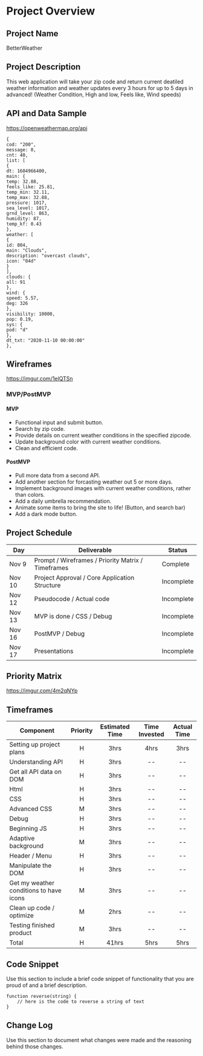 # Project Overview

## Project Name

BetterWeather

## Project Description

This web application will take your zip code and return current deatiled weather information and weather updates every 3 hours for up to 5 days in advanced! 
(Weather Condition, High and low, Feels like, Wind speeds)

## API and Data Sample
https://openweathermap.org/api

```
{
cod: "200",
message: 0,
cnt: 40,
list: [
{
dt: 1604966400,
main: {
temp: 32.88,
feels_like: 25.81,
temp_min: 32.11,
temp_max: 32.88,
pressure: 1017,
sea_level: 1017,
grnd_level: 863,
humidity: 87,
temp_kf: 0.43
},
weather: [
{
id: 804,
main: "Clouds",
description: "overcast clouds",
icon: "04d"
}
],
clouds: {
all: 91
},
wind: {
speed: 5.57,
deg: 326
},
visibility: 10000,
pop: 0.19,
sys: {
pod: "d"
},
dt_txt: "2020-11-10 00:00:00"
},
```

## Wireframes

https://imgur.com/1elQTSn

### MVP/PostMVP


#### MVP 
* Functional input and submit button.
* Search by zip code.
* Provide details on current weather conditions in the specified zipcode.
* Update background color with current weather conditions.
* Clean and efficient code.

#### PostMVP  
* Pull more data from a second API.
* Add another section for forcasting weather out 5 or more days. 
* Implement background images with current weather conditions, rather than colors.
* Add a daily umbrella recommendation.
* Animate some items to bring the site to life! (Button, and search bar)
* Add a dark mode button.

## Project Schedule


|  Day | Deliverable | Status
|---|---| ---|
|Nov 9| Prompt / Wireframes / Priority Matrix / Timeframes | Complete
|Nov 10| Project Approval / Core Application Structure | Incomplete
|Nov 12| Pseudocode / Actual code | Incomplete
|Nov 13| MVP is done / CSS / Debug | Incomplete
|Nov 16| PostMVP / Debug | Incomplete
|Nov 17| Presentations | Incomplete

## Priority Matrix

https://imgur.com/4m2qNYp

## Timeframes

| Component | Priority | Estimated Time | Time Invested | Actual Time |
| --- | :---: |  :---: | :---: | :---: |
| Setting up project plans | H | 3hrs| 4hrs | 3hrs |
| Understanding API | H | 3hrs| -- | -- |
| Get all API data on DOM | H | 3hrs | -- | -- |
| Html | H | 3hrs | -- | -- |
| CSS | H | 3hrs | -- | -- |
| Advanced CSS | M | 3hrs | -- | -- |
| Debug | H | 3hrs | -- | -- |
| Beginning JS | H | 3hrs | -- | -- |
| Adaptive background | M | 3hrs | -- | -- |
| Header / Menu | H | 3hrs | -- | -- |
| Manipulate the DOM | H | 3hrs | -- | -- |
| Get my weather conditions to have icons | M | 3hrs | -- | -- |
| Clean up code / optimize | M | 2hrs| -- | -- |
| Testing finished product | M | 3hrs| -- | -- |
| Total | H | 41hrs| 5hrs | 5hrs |

## Code Snippet

Use this section to include a brief code snippet of functionality that you are proud of and a brief description.  

```
function reverse(string) {
	// here is the code to reverse a string of text
}
```

## Change Log
 Use this section to document what changes were made and the reasoning behind those changes.  
